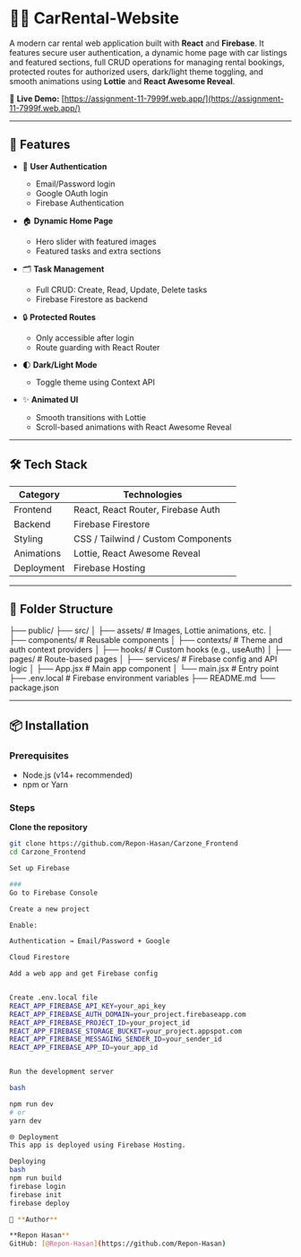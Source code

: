 # 🧑‍💻 CarRental-Website

A modern car rental web application built with **React** and **Firebase**. It features secure user authentication, a dynamic home page with car listings and featured sections, full CRUD operations for managing rental bookings, protected routes for authorized users, dark/light theme toggling, and smooth animations using **Lottie** and **React Awesome Reveal**.

🔗 **Live Demo:** [https://assignment-11-7999f.web.app/](https://assignment-11-7999f.web.app/)

---

## 🚀 Features

- 🔐 **User Authentication**
  - Email/Password login
  - Google OAuth login
  - Firebase Authentication

- 🏠 **Dynamic Home Page**
  - Hero slider with featured images
  - Featured tasks and extra sections

- 🗂️ **Task Management**
  - Full CRUD: Create, Read, Update, Delete tasks
  - Firebase Firestore as backend

- 🔒 **Protected Routes**
  - Only accessible after login
  - Route guarding with React Router

- 🌓 **Dark/Light Mode**
  - Toggle theme using Context API

- ✨ **Animated UI**
  - Smooth transitions with Lottie
  - Scroll-based animations with React Awesome Reveal

---

## 🛠 Tech Stack

| Category       | Technologies                         |
|----------------|--------------------------------------|
| Frontend       | React, React Router, Firebase Auth   |
| Backend        | Firebase Firestore                   |
| Styling        | CSS / Tailwind / Custom Components   |
| Animations     | Lottie, React Awesome Reveal         |
| Deployment     | Firebase Hosting                     |

---

## 📁 Folder Structure

├── public/
├── src/
│ ├── assets/ # Images, Lottie animations, etc.
│ ├── components/ # Reusable components
│ ├── contexts/ # Theme and auth context providers
│ ├── hooks/ # Custom hooks (e.g., useAuth)
│ ├── pages/ # Route-based pages
│ ├── services/ # Firebase config and API logic
│ ├── App.jsx # Main app component
│ └── main.jsx # Entry point
├── .env.local # Firebase environment variables
├── README.md
└── package.json


---

## 📦 Installation

### Prerequisites

- Node.js (v14+ recommended)
- npm or Yarn

### Steps

 **Clone the repository**
   ```bash
   git clone https://github.com/Repon-Hasan/Carzone_Frontend
   cd Carzone_Frontend

   Set up Firebase
   
###
Go to Firebase Console

Create a new project

Enable:

Authentication → Email/Password + Google

Cloud Firestore

Add a web app and get Firebase config


Create .env.local file
REACT_APP_FIREBASE_API_KEY=your_api_key
REACT_APP_FIREBASE_AUTH_DOMAIN=your_project.firebaseapp.com
REACT_APP_FIREBASE_PROJECT_ID=your_project_id
REACT_APP_FIREBASE_STORAGE_BUCKET=your_project.appspot.com
REACT_APP_FIREBASE_MESSAGING_SENDER_ID=your_sender_id
REACT_APP_FIREBASE_APP_ID=your_app_id


Run the development server

bash

npm run dev
# or
yarn dev

🌐 Deployment
This app is deployed using Firebase Hosting.

Deploying
bash
npm run build
firebase login
firebase init
firebase deploy

👤 **Author**

**Repon Hasan**  
GitHub: [@Repon-Hasan](https://github.com/Repon-Hasan)

